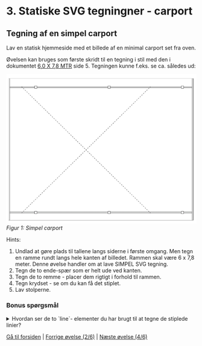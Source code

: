 # 3. Statiske SVG tegningner - carport

## Tegning af en simpel carport

Lav en statisk hjemmeside med et billede af en minimal carport set fra oven.

Øvelsen kan bruges som første skridt til en tegning i stil med den i dokumentet [6,0 X 7,8 MTR](./docs/CP01_DUR_vejledning_2016.pdf) side 5. Tegningen kunne f.eks. se ca. således ud:

![Figur 1: Simpel carport](./images/simpelCarport.png)
*Figur 1: Simpel carport*

Hints:

1. Undlad at gøre plads til tallene langs siderne i første omgang. Men tegn en ramme rundt langs hele kanten af billedet. Rammen skal være 6 x 7,8 meter. Denne øvelse handler om at lave SIMPEL SVG tegning.
2. Tegn de to ende-spær som er helt ude ved kanten.
3. Tegn de to remme - placer dem rigtigt i forhold til rammen.
4. Tegn krydset - se om du kan få det stiplet.
5. Lav stolperne.

### Bonus spørgsmål

<details>
<summary>
Hvordan ser de to `line`- elementer du har brugt til at tegne de stiplede linier?
</summary>
```xml
<!-- Kryds -->
<line x1="55" y1="35" x2="600" y2="569.5" style="stroke:#000000; stroke-dasharray: 5 5;" />
<line x1="55" y1="569.5" x2="600" y2="35" style="stroke:#000000; stroke-dasharray: 5 5;" />
```
</details>

[Gå til forsiden](./README.md) | [Forrige øvelse (2/6)](./static_02.md) | [Næste øvelse (4/6)](./static_04.md)
